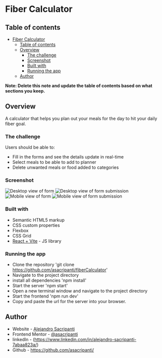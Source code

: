 # Fiber Calculator

## Table of contents

- [Fiber Calculator](#fiber-calculator)
  - [Table of contents](#table-of-contents)
  - [Overview](#overview)
    - [The challenge](#the-challenge)
    - [Screenshot](#screenshot)
    - [Built with](#built-with)
    - [Running the app](#running-the-app)
  - [Author](#author)

**Note: Delete this note and update the table of contents based on what sections you keep.**

## Overview
A calculator that helps you plan out your meals for the day to hit your daily fiber goal.

### The challenge

Users should be able to:

- Fill in the forms and see the  details update in real-time
- Select meals to be able to add to planner
- Delete unwanted meals or food added to categories

### Screenshot

![Desktop view of form](images/desktopForm.png)
![Desktop view of form submission](images/desktopComplete.png)
![Mobile view of form](images/mobileForm.png)
![Mobile view of form submission](images/mobileComplete.png)


### Built with

- Semantic HTML5 markup
- CSS custom properties
- Flexbox
- CSS Grid
- [React + Vite](https://reactjs.org/) - JS library


### Running the app 

- Clone the repository 'git clone https://github.com/asacripanti/fiberCalculator'
- Navigate to the project directory
- install all dependencies 'npm install'
- Start the server 'npm start'
- Open a new terminal window and navigate to the project directory
- Start the frontend 'npm run dev'
- Copy and paste the url for the server into your browser. 




## Author

- Website - [Alejandro Sacripanti](https://asacripanti.github.io/portfolio/)
- Frontend Mentor - [@asacripanti](https://www.frontendmentor.io/profile/asacripanti)
- linkedIn - (https://www.linkedin.com/in/alejandro-sacripanti-7abaa823a/)
- Github - https://github.com/asacripanti/

